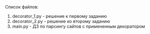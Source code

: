 Список файлов:
1. decorator_1.py - решение к первому заданию
2. decorator_2.py - решение ко второму заданию
3. main.py - ДЗ по парсингу сайтов с примененным декоратором